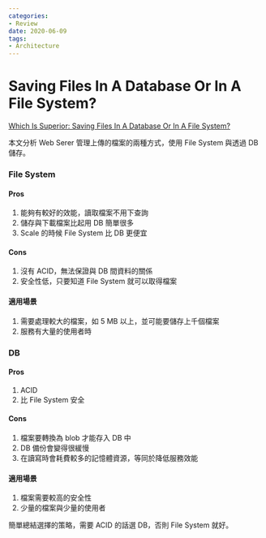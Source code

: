 ```yaml
---
categories:
- Review
date: 2020-06-09
tags:
- Architecture
---
```


# Saving Files In A Database Or In A File System?

[Which Is Superior: Saving Files In A Database Or In A File System?](https://habiletechnologies.com/blog/better-saving-files-database-file-system/)

本文分析 Web Serer 管理上傳的檔案的兩種方式，使用 File System 與透過 DB 儲存。

### File System

#### Pros

1. 能夠有較好的效能，讀取檔案不用下查詢
2. 儲存與下載檔案比起用 DB 簡單很多
3. Scale 的時候 File System 比 DB 更便宜

#### Cons

1. 沒有 ACID，無法保證與 DB 間資料的關係
2. 安全性低，只要知道 File System 就可以取得檔案

#### 適用場景

1. 需要處理較大的檔案，如 5 MB 以上，並可能要儲存上千個檔案
2. 服務有大量的使用者時

### DB

#### Pros

1. ACID
2. 比 File System 安全

#### Cons

1. 檔案要轉換為 blob 才能存入 DB 中
2. DB 備份會變得很緩慢
3. 在讀寫時會耗費較多的記憶體資源，等同於降低服務效能

#### 適用場景

1. 檔案需要較高的安全性
2. 少量的檔案與少量的使用者

簡單總結選擇的策略，需要 ACID 的話選 DB，否則 File System 就好。
